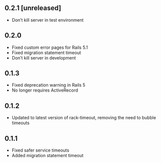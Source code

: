 ## 0.2.1 [unreleased]

- Don’t kill server in test environment

## 0.2.0

- Fixed custom error pages for Rails 5.1
- Fixed migration statement timeout
- Don’t kill server in development

## 0.1.3

- Fixed deprecation warning in Rails 5
- No longer requires ActiveRecord

## 0.1.2

- Updated to latest version of rack-timeout, removing the need to bubble timeouts

## 0.1.1

- Fixed safer service timeouts
- Added migration statement timeout
